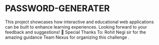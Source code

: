 # PASSWORD-GENERATER
This project showcases how interactive and educational web applications can be built to enhance learning experiences. Looking forward to your feedback and suggestions!  🤝 Special Thanks To:  Rohit Negi sir for the amazing guidance Team Nexus for organizing this challenge .
